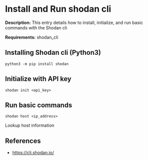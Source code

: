 # Install and Run shodan cli

**Description:** This entry details how to install, initialize, and run basic commands with the Shodan cli

**Requirements:** shodan_cli

## Installing Shodan cli (Python3)

```
python3 -m pip install shodan
```

## Initialize with API key

```
shodan init <api_key>
```

## Run basic commands

```
shodan host <ip_address>
```

Lookup host information


## References
* https://cli.shodan.io/
